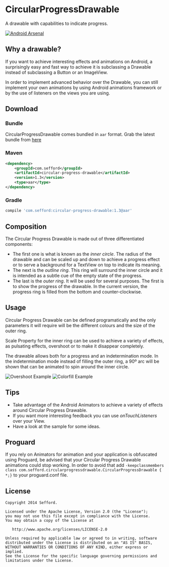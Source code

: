 CircularProgressDrawable
========================

A drawable with capabilities to indicate progress.

[![Android Arsenal](https://img.shields.io/badge/Android%20Arsenal-CircularProgressDrawable-brightgreen.svg?style=flat)](https://android-arsenal.com/details/1/1071)

Why a drawable?
---------------

If you want to achieve interesting effects and animations on Android, a surprisingly easy and fast
way to achieve it is subclassing a Drawable instead of subclassing a Button or an ImageView.

In order to implement advanced behavior over the Drawable, you can still implement your own animations
by using Android animations framework or by the use of listeners on the views you are using.

Download
--------

### Bundle

CircularProgressDrawable comes bundled in `aar` format. Grab the latest bundle from [here](http://search.maven.org/remotecontent?filepath=com/sefford/circular-progress-drawable/1.3/circular-progress-drawable-1.3.aar)

### Maven

```XML
<dependency>
    <groupId>com.sefford</groupId>
    <artifactId>circular-progress-drawable</artifactId>
    <version>1.3</version>
    <type>aar</type>
</dependency>
```

### Gradle 

```groovy
compile 'com.sefford:circular-progress-drawable:1.3@aar'
```

Composition
-----------

The Circular Progress Drawable is made out of three differentiated components:

* The first one is what is known as the *inner circle*. The radius of the drawable and can be scaled up and down to achieve a progress effect or to serve a background for a TextView on top to indicate its meaning. 
* The next is the *outline ring*. This ring will surround the inner circle and it is intended as
 a subtle cue of the empty state of the progress.
* The last is the *outer ring*. It will be used for several purposes. The first is to show the progress
of the drawable. In the current version, the progress ring is filled from the bottom and counter-clockwise.

Usage
-----
Circular Progress Drawable can be defined programatically and the only parameters it will require
will be the different colours and the size of the outer ring.

Scale Property for the inner ring can be used to achieve a variety of effects, as pulsating effects, overshoot
or to make it disappear completely.

The drawable allows both for a progress and an indetermination mode. In the indetermination mode
instead of filling the outer ring, a 90º arc will be shown that can be animated to spin around the
inner circle.

![Overshoot Example](overshoot.gif) ![Colorfill Example](colorfill.gif)

Tips
----

* Take advantage of the Android Animators to achieve a variety of effects around Circular Progress Drawable.
* If you want more interesting feedback you can use *onTouchListeners* over your View. 
* Have a look at the sample for some ideas.

Proguard
--------

If you rely on Animators for animation and your application is obfuscated using Proguard, be advised
that your Circular Progress Drawable animations could stop working. In order to avoid that add
`-keepclassmembers class com.sefford.circularprogressdrawable.CircularProgressDrawable { *;}`
to your proguard.conf file.

License
-------
    Copyright 2014 Sefford.

    Licensed under the Apache License, Version 2.0 (the "License");
    you may not use this file except in compliance with the License.
    You may obtain a copy of the License at

       http://www.apache.org/licenses/LICENSE-2.0

    Unless required by applicable law or agreed to in writing, software
    distributed under the License is distributed on an "AS IS" BASIS,
    WITHOUT WARRANTIES OR CONDITIONS OF ANY KIND, either express or implied.
    See the License for the specific language governing permissions and
    limitations under the License.




